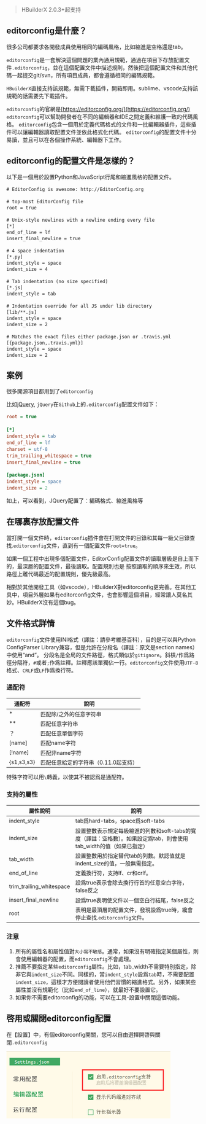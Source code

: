> HBuilderX 2.0.3+起支持

## editorconfig是什麼？

很多公司都要求各開發成員使用相同的編碼風格，比如縮進是空格還是tab。

`editorconfig`是一套解決這個問題的業內通用規範，通過在項目下存放配置文件`.editorconfig`，並在這個配置文件中描述規則，然後把這個配置文件和其他代碼一起提交git/svn，所有項目成員，都會遵循相同的編碼規範。

`HBuilderX`直接支持該規範，無需下載插件，開箱即用。sublime、vscode支持該規範的話需要先下載插件。

`editorconfig`的官網是[https://editorconfig.org/](https://editorconfig.org/)
`editorconfig`可以幫助開發者在不同的編輯器和IDE之間定義和維護一致的代碼風格。
`editorconfig`包含一個用於定義代碼格式的文件和一批編輯器插件，這些插件可以讓編輯器讀取配置文件並依此格式化代碼。
`editorconfig`的配置文件十分易讀，並且可以在各個操作系統、編輯器下工作。

## editorconfig的配置文件是怎樣的？

以下是一個用於設置Python和JavaScript行尾和縮進風格的配置文件。

```
# EditorConfig is awesome: http://EditorConfig.org
 
# top-most EditorConfig file
root = true
 
# Unix-style newlines with a newline ending every file
[*]
end_of_line = lf
insert_final_newline = true
 
# 4 space indentation
[*.py]
indent_style = space
indent_size = 4
 
# Tab indentation (no size specified)
[*.js]
indent_style = tab
 
# Indentation override for all JS under lib directory
[lib/**.js]
indent_style = space
indent_size = 2
 
# Matches the exact files either package.json or .travis.yml
[{package.json,.travis.yml}]
indent_style = space
indent_size = 2
```

## 案例

很多開源項目都用到了`editorconfig`

比如[jQuery](https://github.com/jquery/jquery/blob/master/.editorconfig), `jQuery`在`Github`上的`.editorconfig`配置文件如下：

```ini
root = true

[*]
indent_style = tab
end_of_line = lf
charset = utf-8
trim_trailing_whitespace = true
insert_final_newline = true

[package.json]
indent_style = space
indent_size = 2
```

如上，可以看到，JQuery配置了：編碼格式、縮進風格等


## 在哪裏存放配置文件
當打開一個文件時，`editorconfig`插件會在打開文件的目錄和其每一級父目錄查找.`editorconfig`文件，直到有一個配置文件`root=true`。

如果一個工程中出現多個配置文件，EditorConfig配置文件的讀取層級是自上而下的，最深層的配置文件，最後讀取。配置規則也是 按照讀取的順序來生效，所以路徑上離代碼最近的配置規則，優先級最高。

相對於其他開發工具（如vscode），HBuilderX對editorconfig更完善。在其他工具中，項目外層如果有editorconfig文件，也會影響這個項目，經常讓人莫名其妙。HBuilderX沒有這個bug。


## 文件格式詳情
`editorconfig`文件使用INI格式（譯註：請參考維基百科），目的是可以與Python ConfigParser Library兼容，但是允許在分段名（譯註：原文是section names）中使用“and”。
分段名是全局的文件路徑，格式類似於`gitignore`。斜槓`/`作爲路徑分隔符，`#`或者`;`作爲註釋。註釋應該單獨佔一行。`editorconfig`文件使用`UTF-8`格式、`CRLF`或`LF`作爲換行符。

### 通配符
| 通配符     | 說明                                 |
| ---------- | ------------------------------------ |
| *          | 匹配除/之外的任意字符串              |
| **         | 匹配任意字符串                       |
| ？         | 匹配任意單個字符                     |
| [name]     | 匹配name字符                         |
| [!name]    | 匹配非name字符                       |
| {s1,s3,s3} | 匹配任意給定的字符串（0.11.0起支持） |

特殊字符可以用`\`轉義，以使其不被認爲是通配符。

### 支持的屬性

| 屬性說明                   | 說明                                                         |
| ------------------------ | ------------------------------------------------------------ |
| indent_style             | tab爲hard-tabs，space爲soft-tabs                             |
| indent_size              | 設置整數表示規定每級縮進的列數和soft-tabs的寬度（譯註：空格數）。如果設定爲tab，則會使用tab_width的值（如果已指定） |
| tab_width                | 設置整數用於指定替代tab的列數。默認值就是indent_size的值，一般無需指定。 |
| end_of_line              | 定義換行符，支持lf、cr和crlf。                               |
| trim_trailing_whitespace | 設爲true表示會除去換行行首的任意空白字符，false反之          |
| insert_final_newline     | 設爲true表明使文件以一個空白行結尾，false反之                |
| root                     | 表明是最頂層的配置文件，發現設爲true時，纔會停止查找.`editorconfig`文件。 |

### 注意

1. 所有的屬性名和屬性值對`大小寫不敏感`。通常，如果沒有明確指定某個屬性，則會使用編輯器的配置，而`editorconfig`不會處理。
2. 推薦不要指定某些`editorconfig`屬性。比如，tab_width不需要特別指定，除非它與`indent_size`不同。同樣的，當`indent_style`設爲`tab`時，不需要配置`indent_size`，這樣才方便閱讀者使用他們習慣的縮進格式。另外，如果某些屬性並沒有規範化（比如`end_of_line`），就最好不要設置它。
3. 如果你不需要editorconfig的功能，可以在工具-設置中關閉這個功能。

## 啓用或關閉editorconfig配置

在【設置】中，有個editorconfig開關，您可以自由選擇開啓與關閉`.editorconfig`

<img src="/static/snapshots/tutorial/settings/editorconfig.png" />


